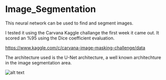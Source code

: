 # Image_Segmentation

This neural network can be used to find and segment images. 

I tested it using the Carvana Kaggle challange the first week it came out. It scored an %95 using the Dice coefficient evaluation.

https://www.kaggle.com/c/carvana-image-masking-challenge/data

The architecture used is the U-Net architecture, a well known architechture in the image segmentation area.

![alt text](https://raw.githubusercontent.com/markmvilla/Image_Segmentation/master/README_images/u-net-architecture.png)
